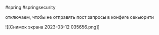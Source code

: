#spring 
#springsecurity 

отключаем, чтобы не отправять пост запросы в конфиге секьюрити

![[Снимок экрана 2023-03-12 035656.png]]
